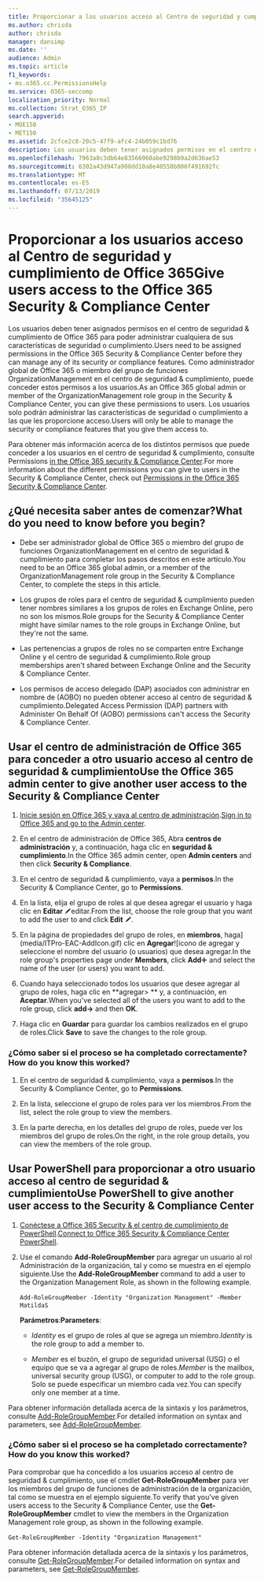 ```yaml
---
title: Proporcionar a los usuarios acceso al Centro de seguridad y cumplimiento de Office 365
ms.author: chrisda
author: chrisda
manager: dansimp
ms.date: ''
audience: Admin
ms.topic: article
f1_keywords:
- ms.o365.cc.PermissionsHelp
ms.service: O365-seccomp
localization_priority: Normal
ms.collection: Strat_O365_IP
search.appverid:
- MOE150
- MET150
ms.assetid: 2cfce2c8-20c5-47f9-afc4-24b059c1bd76
description: Los usuarios deben tener asignados permisos en el centro de seguridad & cumplimiento de Office 365 para poder administrar cualquiera de sus características de seguridad o cumplimiento.
ms.openlocfilehash: 7963a8c3db64e83566960abe9298b9a2d636ae53
ms.sourcegitcommit: 6302a43d947a908dd10a8e40550b806f491692fc
ms.translationtype: MT
ms.contentlocale: es-ES
ms.lasthandoff: 07/13/2019
ms.locfileid: "35645125"
---
```

# <a name="give-users-access-to-the-office-365-security--compliance-center"></a><span data-ttu-id="78a41-103">Proporcionar a los usuarios acceso al Centro de seguridad y cumplimiento de Office 365</span><span class="sxs-lookup"><span data-stu-id="78a41-103">Give users access to the Office 365 Security & Compliance Center</span></span>

<span data-ttu-id="78a41-104">Los usuarios deben tener asignados permisos en el centro de seguridad & cumplimiento de Office 365 para poder administrar cualquiera de sus características de seguridad o cumplimiento.</span><span class="sxs-lookup"><span data-stu-id="78a41-104">Users need to be assigned permissions in the Office 365 Security & Compliance Center before they can manage any of its security or compliance features.</span></span> <span data-ttu-id="78a41-105">Como administrador global de Office 365 o miembro del grupo de funciones OrganizationManagement en el centro de seguridad & cumplimiento, puede conceder estos permisos a los usuarios.</span><span class="sxs-lookup"><span data-stu-id="78a41-105">As an Office 365 global admin or member of the OrganizationManagement role group in the Security & Compliance Center, you can give these permissions to users.</span></span> <span data-ttu-id="78a41-106">Los usuarios solo podrán administrar las características de seguridad o cumplimiento a las que les proporcione acceso.</span><span class="sxs-lookup"><span data-stu-id="78a41-106">Users will only be able to manage the security or compliance features that you give them access to.</span></span> 
  
<span data-ttu-id="78a41-107">Para obtener más información acerca de los distintos permisos que puede conceder a los usuarios en el centro de seguridad & cumplimiento, consulte Permissions [in the Office 365 security & Compliance Center](permissions-in-the-security-and-compliance-center.md).</span><span class="sxs-lookup"><span data-stu-id="78a41-107">For more information about the different permissions you can give to users in the Security & Compliance Center, check out [Permissions in the Office 365 Security & Compliance Center](permissions-in-the-security-and-compliance-center.md).</span></span>
  
## <a name="what-do-you-need-to-know-before-you-begin"></a><span data-ttu-id="78a41-108">¿Qué necesita saber antes de comenzar?</span><span class="sxs-lookup"><span data-stu-id="78a41-108">What do you need to know before you begin?</span></span>

- <span data-ttu-id="78a41-109">Debe ser administrador global de Office 365 o miembro del grupo de funciones OrganizationManagement en el centro de seguridad & cumplimiento para completar los pasos descritos en este artículo.</span><span class="sxs-lookup"><span data-stu-id="78a41-109">You need to be an Office 365 global admin, or a member of the OrganizationManagement role group in the Security & Compliance Center, to complete the steps in this article.</span></span>

- <span data-ttu-id="78a41-110">Los grupos de roles para el centro de seguridad & cumplimiento pueden tener nombres similares a los grupos de roles en Exchange Online, pero no son los mismos.</span><span class="sxs-lookup"><span data-stu-id="78a41-110">Role groups for the Security & Compliance Center might have similar names to the role groups in Exchange Online, but they're not the same.</span></span>

- <span data-ttu-id="78a41-111">Las pertenencias a grupos de roles no se comparten entre Exchange Online y el centro de seguridad & cumplimiento.</span><span class="sxs-lookup"><span data-stu-id="78a41-111">Role group memberships aren't shared between Exchange Online and the Security & Compliance Center.</span></span>

- <span data-ttu-id="78a41-112">Los permisos de acceso delegado (DAP) asociados con administrar en nombre de (AOBO) no pueden obtener acceso al centro de seguridad & cumplimiento.</span><span class="sxs-lookup"><span data-stu-id="78a41-112">Delegated Access Permission (DAP) partners with Administer On Behalf Of (AOBO) permissions can't access the Security & Compliance Center.</span></span>

## <a name="use-the-office-365-admin-center-to-give-another-user-access-to-the-security--compliance-center"></a><span data-ttu-id="78a41-113">Usar el centro de administración de Office 365 para conceder a otro usuario acceso al centro de seguridad & cumplimiento</span><span class="sxs-lookup"><span data-stu-id="78a41-113">Use the Office 365 admin center to give another user access to the Security & Compliance Center</span></span>

1. <span data-ttu-id="78a41-114">[Inicie sesión en Office 365 y vaya al centro de administración](https://go.microsoft.com/fwlink/p/?LinkId=525275).</span><span class="sxs-lookup"><span data-stu-id="78a41-114">[Sign in to Office 365 and go to the Admin center](https://go.microsoft.com/fwlink/p/?LinkId=525275).</span></span>

2. <span data-ttu-id="78a41-115">En el centro de administración de Office 365, Abra **centros de administración** y, a continuación, haga clic en **seguridad & cumplimiento**.</span><span class="sxs-lookup"><span data-stu-id="78a41-115">In the Office 365 admin center, open **Admin centers** and then click **Security & Compliance**.</span></span>

3. <span data-ttu-id="78a41-116">En el centro de seguridad & cumplimiento, vaya a **permisos**.</span><span class="sxs-lookup"><span data-stu-id="78a41-116">In the Security & Compliance Center, go to **Permissions**.</span></span>

4. <span data-ttu-id="78a41-117">En la lista, elija el grupo de roles al que desea agregar el usuario y haga clic en **Editar** ![icono](media/O365-MDM-CreatePolicy-EditIcon.gif)editar.</span><span class="sxs-lookup"><span data-stu-id="78a41-117">From the list, choose the role group that you want to add the user to and click **Edit** ![Edit icon](media/O365-MDM-CreatePolicy-EditIcon.gif).</span></span>

5. <span data-ttu-id="78a41-118">En la página de propiedades del grupo de roles, en **miembros**, haga](media/ITPro-EAC-AddIcon.gif) clic en **Agregar**![icono de agregar y seleccione el nombre del usuario (o usuarios) que desea agregar.</span><span class="sxs-lookup"><span data-stu-id="78a41-118">In the role group's properties page under **Members**, click **Add**![Add Icon](media/ITPro-EAC-AddIcon.gif) and select the name of the user (or users) you want to add.</span></span>

6. <span data-ttu-id="78a41-119">Cuando haya seleccionado todos los usuarios que desee agregar al grupo de roles, haga clic en \*\*agregar\> \*\* y, a continuación, en **Aceptar**.</span><span class="sxs-lookup"><span data-stu-id="78a41-119">When you've selected all of the users you want to add to the role group, click **add-\>** and then **OK**.</span></span>

7. <span data-ttu-id="78a41-120">Haga clic en **Guardar** para guardar los cambios realizados en el grupo de roles.</span><span class="sxs-lookup"><span data-stu-id="78a41-120">Click **Save** to save the changes to the role group.</span></span>

### <a name="how-do-you-know-this-worked"></a><span data-ttu-id="78a41-121">¿Cómo saber si el proceso se ha completado correctamente?</span><span class="sxs-lookup"><span data-stu-id="78a41-121">How do you know this worked?</span></span>

1. <span data-ttu-id="78a41-122">En el centro de seguridad & cumplimiento, vaya a **permisos**.</span><span class="sxs-lookup"><span data-stu-id="78a41-122">In the Security & Compliance Center, go to **Permissions**.</span></span>

2. <span data-ttu-id="78a41-123">En la lista, seleccione el grupo de roles para ver los miembros.</span><span class="sxs-lookup"><span data-stu-id="78a41-123">From the list, select the role group to view the members.</span></span>

3. <span data-ttu-id="78a41-124">En la parte derecha, en los detalles del grupo de roles, puede ver los miembros del grupo de roles.</span><span class="sxs-lookup"><span data-stu-id="78a41-124">On the right, in the role group details, you can view the members of the role group.</span></span>

## <a name="use-powershell-to-give-another-user-access-to-the-security--compliance-center"></a><span data-ttu-id="78a41-125">Usar PowerShell para proporcionar a otro usuario acceso al centro de seguridad & cumplimiento</span><span class="sxs-lookup"><span data-stu-id="78a41-125">Use PowerShell to give another user access to the Security & Compliance Center</span></span>

1. <span data-ttu-id="78a41-126">[Conéctese a Office 365 Security & el centro de cumplimiento de PowerShell](https://docs.microsoft.com/en-us/powershell/exchange/office-365-scc/connect-to-scc-powershell/connect-to-scc-powershell?view=exchange-ps).</span><span class="sxs-lookup"><span data-stu-id="78a41-126">[Connect to Office 365 Security & Compliance Center PowerShell](https://docs.microsoft.com/en-us/powershell/exchange/office-365-scc/connect-to-scc-powershell/connect-to-scc-powershell?view=exchange-ps).</span></span>

2. <span data-ttu-id="78a41-127">Use el comando **Add-RoleGroupMember** para agregar un usuario al rol Administración de la organización, tal y como se muestra en el ejemplo siguiente.</span><span class="sxs-lookup"><span data-stu-id="78a41-127">Use the **Add-RoleGroupMember** command to add a user to the Organization Management Role, as shown in the following example.</span></span>

   ```
   Add-RoleGroupMember -Identity "Organization Management" -Member MatildaS
   ```

   <span data-ttu-id="78a41-128">**Parámetros**:</span><span class="sxs-lookup"><span data-stu-id="78a41-128">**Parameters**:</span></span>
  
   - <span data-ttu-id="78a41-129">_Identity_ es el grupo de roles al que se agrega un miembro.</span><span class="sxs-lookup"><span data-stu-id="78a41-129">_Identity_ is the role group to add a member to.</span></span>

   - <span data-ttu-id="78a41-130">_Member_ es el buzón, el grupo de seguridad universal (USG) o el equipo que se va a agregar al grupo de roles.</span><span class="sxs-lookup"><span data-stu-id="78a41-130">_Member_ is the mailbox, universal security group (USG), or computer to add to the role group.</span></span> <span data-ttu-id="78a41-131">Solo se puede especificar un miembro cada vez.</span><span class="sxs-lookup"><span data-stu-id="78a41-131">You can specify only one member at a time.</span></span>

<span data-ttu-id="78a41-132">Para obtener información detallada acerca de la sintaxis y los parámetros, consulte [Add-RoleGroupMember](https://go.microsoft.com/fwlink/p/?LinkId=510859).</span><span class="sxs-lookup"><span data-stu-id="78a41-132">For detailed information on syntax and parameters, see [Add-RoleGroupMember](https://go.microsoft.com/fwlink/p/?LinkId=510859).</span></span>
  
### <a name="how-do-you-know-this-worked"></a><span data-ttu-id="78a41-133">¿Cómo saber si el proceso se ha completado correctamente?</span><span class="sxs-lookup"><span data-stu-id="78a41-133">How do you know this worked?</span></span>

<span data-ttu-id="78a41-134">Para comprobar que ha concedido a los usuarios acceso al centro de seguridad & cumplimiento, use el cmdlet **Get-RoleGroupMember** para ver los miembros del grupo de funciones de administración de la organización, tal como se muestra en el ejemplo siguiente.</span><span class="sxs-lookup"><span data-stu-id="78a41-134">To verify that you've given users access to the Security & Compliance Center, use the **Get-RoleGroupMember** cmdlet to view the members in the Organization Management role group, as shown in the following example.</span></span>
  
```
Get-RoleGroupMember -Identity "Organization Management"
```

<span data-ttu-id="78a41-135">Para obtener información detallada acerca de la sintaxis y los parámetros, consulte [Get-RoleGroupMember](https://go.microsoft.com/fwlink/p/?LinkId=510860).</span><span class="sxs-lookup"><span data-stu-id="78a41-135">For detailed information on syntax and parameters, see [Get-RoleGroupMember](https://go.microsoft.com/fwlink/p/?LinkId=510860).</span></span>
